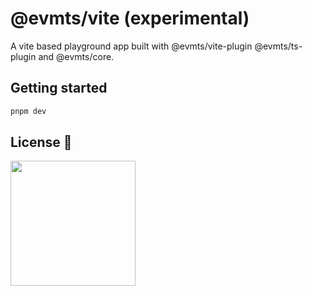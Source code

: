 # @evmts/vite (experimental)

A vite based playground app built with @evmts/vite-plugin @evmts/ts-plugin and @evmts/core.

## Getting started

```bash
pnpm dev
```

## License 📄

<a href="./LICENSE"><img src="https://user-images.githubusercontent.com/35039927/231030761-66f5ce58-a4e9-4695-b1fe-255b1bceac92.png" width="200" /></a>
